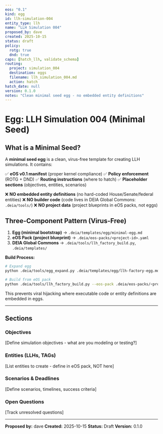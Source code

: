 ```yaml
---
eos: "0.1"
kind: egg
id: llh-simulation-004
entity_type: llh
name: "LLH Simulation 004"
proposed_by: dave
created: 2025-10-15
status: draft
policy:
  rotg: true
  dnd: true
caps: [hatch_llh, validate_schema]
routing:
  project: simulation_004
  destination: eggs
  filename: llh_simulation_004.md
  action: hatch
hatch_date: null
version: 0.1.0
notes: "Clean minimal seed egg - no embedded entity definitions"
---
```


# Egg: LLH Simulation 004 (Minimal Seed)

## What is a Minimal Seed?

A **minimal seed egg** is a clean, virus-free template for creating LLH simulations. It contains:

✅ **eOS v0.1 manifest** (proper kernel compliance)
✅ **Policy enforcement** (ROTG + DND)
✅ **Routing instructions** (where to hatch)
✅ **Placeholder sections** (objectives, entities, scenarios)

❌ **NO embedded entity definitions** (no hard-coded House/Senate/federal entities)
❌ **NO builder code** (code lives in DEIA Global Commons: `.deia/tools/`)
❌ **NO project data** (project blueprints in eOS packs, not eggs)

## Three-Component Pattern (Virus-Free)

1. **Egg (minimal bootstrap)** → `.deia/templates/egg/minimal-egg.md`
2. **eOS Pack (project blueprint)** → `.deia/eos-packs/<project-id>.yaml`
3. **DEIA Global Commons** → `.deia/tools/llh_factory_build.py`, `.deia/templates/`

**Build Process:**
```bash
# Expand egg
python .deia/tools/egg_expand.py .deia/templates/egg/llh-factory-egg.md

# Build from eOS pack
python .deia/tools/llh_factory_build.py --eos-pack .deia/eos-packs/<project>.yaml
```

This prevents viral hijacking where executable code or entity definitions are embedded in eggs.

---

## Sections

### Objectives

[Define simulation objectives - what are you modeling or testing?]

### Entities (LLHs, TAGs)

[List entities to create - define in eOS pack, NOT here]

### Scenarios & Deadlines

[Define scenarios, timelines, success criteria]

### Open Questions

[Track unresolved questions]

---

**Proposed by:** dave
**Created:** 2025-10-15
**Status:** Draft
**Version:** 0.1.0

